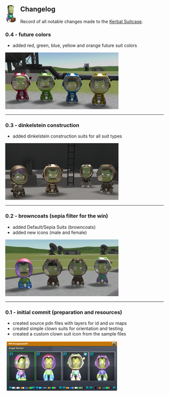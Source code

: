 <img src="source/images/clown.png" style="float:left; margin-right: .7em"/> Changelog
---------
Record of all notable changes made to the [Kerbal Suitcase](readme.md).

### 0.4 - future colors

* added red, green, blue, yellow and orange future suit colors

![Future Colors Suits](source/images/screenshot-4.png)

___
### 0.3 - dinkelstein construction

* added dinkelstein construction suits for all suit types

![Dinkelstein Construction Suits](source/images/screenshot-3.png)

___
### 0.2 - browncoats (sepia filter for the win)

* added Default/Sepia Suits (browncoats)
* added new icons (male and female)

![Clown and Sepia Suits](source/images/screenshot-2.png)

___

### 0.1 - initial commit (preparation and resources)

* created source pdn files with layers for id and uv maps
* created simple clown suits for orientation and testing
* created a custom clown suit icon from the sample files

![Kerbal Space Program - Suit Picker](source/images/screenshot-1.png)
